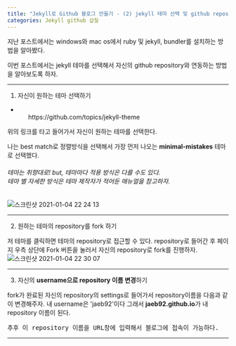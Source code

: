 ```yaml
---
title: "Jekyll로 Github 블로그 만들기 - (2) jekyll 테마 선택 및 github repository 연동"
categories: Jekyll github 삽질
---
```


지난 포스트에서는 windows와 mac os에서 ruby 및 jekyll, bundler를 설치하는 방법을 알아봤다.

이번 포스트에서는 jekyll 테마를 선택해서 자신의 github repository와 연동하는 방법을 알아보도록 하자.

---

1) 자신이 원하는 테마 선택하기
- <ol>https://github.com/topics/jekyll-theme</ol>
위의 링크를 타고 들어가서 자신이 원하는 테마를 선택한다. 

나는 best match로 정렬방식을 선택해서 가장 먼저 나오는 **minimal-mistakes** 테마로 선택했다.
###### 테마는 취향대로! but, 테마마다 적용 방식은 다를 수도 있다. <br/> 테마 별 자세한 방식은 테마 제작자가 적어둔 매뉴얼을 참고하자.

![스크린샷 2021-01-04 22 24 13](https://user-images.githubusercontent.com/42923027/103539563-aa7c2880-4edb-11eb-8650-30a870b7f175.png)

---

2) 원하는 테마의 repository를 fork 하기
  
저 테마를 클릭하면 테마의 repository로 접근할 수 있다.
repository로 들어간 후 페이지 우측 상단에 Fork 버튼을 눌러서 자신의 repository로 fork를 진행하자.
![스크린샷 2021-01-04 22 30 07](https://user-images.githubusercontent.com/42923027/103540053-6f2e2980-4edc-11eb-92e0-4f8121fa9262.png)

---

3) 자신의 **username으로 repository 이름 변경**하기

fork가 완료된 자신의 repository의 settings로 들어가서 repository이름을 다음과 같이 변경해주자.
내 username은 'jaeb92'이다 그래서 **jaeb92.github.io**가 내 repository 이름이 된다.
<pre>추후 이 repository 이름을 URL창에 입력해서 블로그에 접속이 가능하다.</pre>

---
